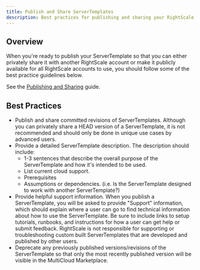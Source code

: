 ```yaml
---
title: Publish and Share ServerTemplates
description: Best practices for publishing and sharing your RightScale ServerTemplates. 
---
```


## Overview

When you're ready to publish your ServerTemplate so that you can either privately share it with another RightScale account or make it publicly available for all RightScale accounts to use, you should follow some of the best practice guidelines below.

See the [Publishing and Sharing](/cm/pas/) guide.

## Best Practices

* Publish and share committed revisions of ServerTemplates. Although you can privately share a HEAD version of a ServerTemplate, it is not recommended and should only be done in unique use cases by advanced users.
* Provide a detailed ServerTemplate description. The description should include:
  * 1-3 sentences that describe the overall purpose of the ServerTemplate and how it's intended to be used.
  * List current cloud support.
  * Prerequisites
  * Assumptions or dependencies. (i.e. Is the ServerTemplate designed to work with another ServerTemplate?)
* Provide helpful support information. When you publish a ServerTemplate, you will be asked to provide "Support" information, which should explain where a user can go to find technical information about how to use the ServerTemplate. Be sure to include links to setup tutorials, runbooks, and instructions for how a user can get help or submit feedback. RightScale is not responsible for supporting or troubleshooting custom built ServerTemplates that are developed and published by other users.
* Deprecate any previously published versions/revisions of the ServerTemplate so that only the most recently published version will be visible in the MultiCloud Marketplace.

